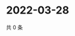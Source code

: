 # 2022-03-28

共 0 条

<!-- BEGIN WEIBO -->
<!-- 最后更新时间 Mon Mar 28 2022 16:25:42 GMT+0800 (China Standard Time) -->

<!-- END WEIBO -->
